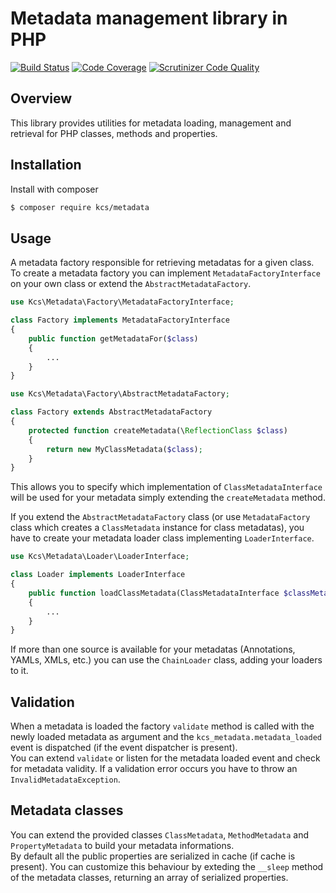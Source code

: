 # Metadata management library in PHP

[![Build Status](https://travis-ci.org/alekitto/metadata.svg?branch=master)](https://travis-ci.org/alekitto/metadata)
[![Code Coverage](https://scrutinizer-ci.com/g/alekitto/metadata/badges/coverage.png?b=master)](https://scrutinizer-ci.com/g/alekitto/metadata/?branch=master)
[![Scrutinizer Code Quality](https://scrutinizer-ci.com/g/alekitto/metadata/badges/quality-score.png?b=master)](https://scrutinizer-ci.com/g/alekitto/metadata/?branch=master)

## Overview

This library provides utilities for metadata loading, management and retrieval for PHP classes, methods and properties.

## Installation

Install with composer

```bash
$ composer require kcs/metadata
```

## Usage

A metadata factory responsible for retrieving metadatas for a given class.  
To create a metadata factory you can implement `MetadataFactoryInterface`
on your own class or extend the `AbstractMetadataFactory`.

```php
use Kcs\Metadata\Factory\MetadataFactoryInterface;

class Factory implements MetadataFactoryInterface
{
    public function getMetadataFor($class)
    {
        ...
    }
}
```

```php
use Kcs\Metadata\Factory\AbstractMetadataFactory;

class Factory extends AbstractMetadataFactory
{
    protected function createMetadata(\ReflectionClass $class)
    {
        return new MyClassMetadata($class);
    }
}
```


This allows you to specify which implementation of `ClassMetadataInterface`
will be used for your metadata simply extending the `createMetadata` method.

If you extend the `AbstractMetadataFactory` class (or use `MetadataFactory` class
which creates a `ClassMetadata` instance for class metadatas), you have to create
your metadata loader class implementing `LoaderInterface`.

```php
use Kcs\Metadata\Loader\LoaderInterface;

class Loader implements LoaderInterface
{
    public function loadClassMetadata(ClassMetadataInterface $classMetadata)
    {
        ...
    }
}
```

If more than one source is available for your metadatas (Annotations, YAMLs, XMLs,
etc.) you can use the `ChainLoader` class, adding your loaders to it.

## Validation

When a metadata is loaded the factory `validate` method is called with the newly loaded
metadata as argument and the `kcs_metadata.metadata_loaded` event is dispatched
(if the event dispatcher is present).  
You can extend `validate` or listen for the metadata loaded event and check 
for metadata validity. If a validation error occurs you have to throw an
`InvalidMetadataException`.

## Metadata classes

You can extend the provided classes `ClassMetadata`, `MethodMetadata` and `PropertyMetadata`
to build your metadata informations.  
By default all the public properties are serialized in cache (if cache is
present). You can customize this behaviour by exteding the `__sleep` method
of the metadata classes, returning an array of serialized properties.
